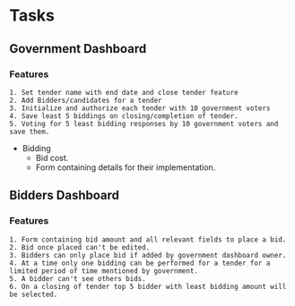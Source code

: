 # Tasks

## Government Dashboard

### Features

```
1. Set tender name with end date and close tender feature
2. Add Bidders/candidates for a tender
3. Initialize and authorize each tender with 10 government voters
4. Save least 5 biddings on closing/completion of tender.
5. Voting for 5 least bidding responses by 10 government voters and save them.
```
* Bidding
	* Bid cost.
	* Form containing details for their implementation.

## Bidders Dashboard

### Features

```
1. Form containing bid amount and all relevant fields to place a bid.
2. Bid once placed can't be edited.
3. Bidders can only place bid if added by government dashboard owner.
4. At a time only one bidding can be performed for a tender for a limited period of time mentioned by government.
5. A bidder can't see others bids.
6. On a closing of tender top 5 bidder with least bidding amount will be selected.
```
	
